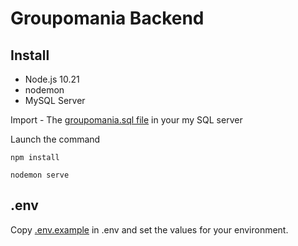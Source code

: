 # Groupomania Backend

## Install

- Node.js 10.21
- nodemon
- MySQL Server

Import - The [groupomania.sql file](https://github.com/annesoflouret/projet-7/blob/master/backend/groupomania.sql) in your my SQL server

Launch the command 

```
npm install
```
```
nodemon serve
```


## .env

Copy [.env.example](https://github.com/annesoflouret/projet-7/blob/master/backend/.env.example) in .env and set the values for your environment.
